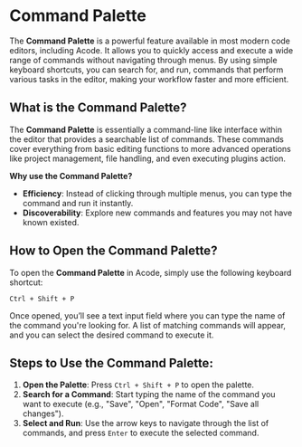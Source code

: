 # Command Palette

The **Command Palette** is a powerful feature available in most modern code editors, including Acode. It allows you to quickly access and execute a wide range of commands without navigating through menus. By using simple keyboard shortcuts, you can search for, and run, commands that perform various tasks in the editor, making your workflow faster and more efficient.

## What is the Command Palette?

The **Command Palette** is essentially a command-line like interface within the editor that provides a searchable list of commands. These commands cover everything from basic editing functions to more advanced operations like project management, file handling, and even executing plugins action.

**Why use the Command Palette?**
- **Efficiency**: Instead of clicking through multiple menus, you can type the command and run it instantly.
- **Discoverability**: Explore new commands and features you may not have known existed.

## How to Open the Command Palette?

To open the **Command Palette** in Acode, simply use the following keyboard shortcut:

```
Ctrl + Shift + P
```

Once opened, you’ll see a text input field where you can type the name of the command you're looking for. A list of matching commands will appear, and you can select the desired command to execute it.

## Steps to Use the Command Palette:
1. **Open the Palette**: Press `Ctrl + Shift + P` to open the palette.
2. **Search for a Command**: Start typing the name of the command you want to execute (e.g., "Save", "Open", "Format Code", "Save all changes").
3. **Select and Run**: Use the arrow keys to navigate through the list of commands, and press `Enter` to execute the selected command.
